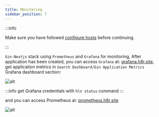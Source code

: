 ```yaml
---
title: Monitoring
sidebar_position: 7
---
```


:::info

Make sure you have followed [configure hosts](/docs/tutorials/gin-next/create_application#configure-hosts) before continuing.

:::

`Gin-Nextjs` stack using `Prometheus` and `Grafana` for monitoring, After application has been created, you can access `Grafana` at: [grafana.h8r.site](http://grafana.h8r.site), get application metrics in `Search Dashboard/Gin Application Metrics` Grafana dashboard section:


![alt](/img/tutorial/01-gin-next/application-monitoring.png)


:::info
get Grafana credentials with `hln status` command
:::

and you can access Prometheus at: [prometheus.h8r.site](http://prometheus.h8r.site)

![alt](/img/tutorial/01-gin-next/prometheus.png)
